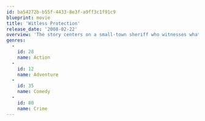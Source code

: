 ```yaml
---
id: ba54272b-b55f-4433-8e3f-a9ff3c1f91c9
blueprint: movie
title: 'Witless Protection'
release_date: '2008-02-22'
overview: 'The story centers on a small-town sheriff who witnesses what he believes is a kidnapping and rushes to rescue a woman. The kidnappers turn out to be FBI agents assigned to protect her and deliver her to a big Enron-type corruption trial in Chicago but are later found to be on the take and are villains who are bent on killing her'
genres:
  -
    id: 28
    name: Action
  -
    id: 12
    name: Adventure
  -
    id: 35
    name: Comedy
  -
    id: 80
    name: Crime
---
```

